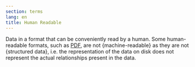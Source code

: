 ```yaml
---
section: terms
lang: en
title: Human Readable
---
```


Data in a format that can be conveniently read by a human. Some human-readable formats, such as [PDF](/glossary/en/terms/pdf/), are not {machine-readable} as they are not {structured data}, i.e. the representation of the data on disk does not represent the actual relationships present in the data.